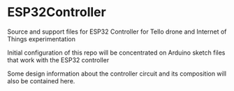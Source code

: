 # ESP32Controller
Source and support files for ESP32 Controller for Tello drone and Internet of Things experimentation

Initial configuration of this repo will be concentrated on Arduino sketch files that work with the ESP32 controller

Some design information about the controller circuit and its composition will also be contained here.
